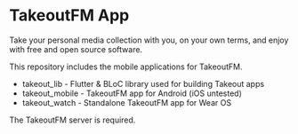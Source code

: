# TakeoutFM App

Take your personal media collection with you, on your own terms, and enjoy with free and open source software. 

This repository includes the mobile applications for TakeoutFM.

- takeout_lib - Flutter & BLoC library used for building Takeout apps
- takeout_mobile - TakeoutFM app for Android (iOS untested)
- takeout_watch - Standalone TakeoutFM app for Wear OS

The TakeoutFM server is required.
